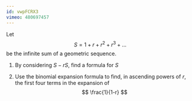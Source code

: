 ```yaml
---
id: vwpFCRX3
vimeo: 480697457
---
```


Let
$$
S = 1 + r + r^2 + r^3 + \ldots
$$
be the infinite sum of a geometric sequence.

 1. By considering $S - rS,$ find a formula for $S$

 1. Use the binomial expansion formula to find, in ascending powers of $r,$ the first four terms in the expansion of
    $$
    \frac{1}{1-r}
    $$
